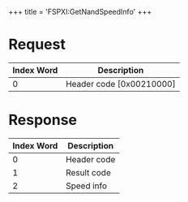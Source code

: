 +++
title = 'FSPXI:GetNandSpeedInfo'
+++

# Request

| Index Word | Description                |
|------------|----------------------------|
| 0          | Header code \[0x00210000\] |

# Response

| Index Word | Description |
|------------|-------------|
| 0          | Header code |
| 1          | Result code |
| 2          | Speed info  |
